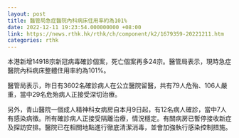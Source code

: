 ```yaml
---
layout: post
title: 醫管局急症醫院內科病床住用率約為101%
date: 2022-12-11 19:23:54.000000000 +08:00
link: https://news.rthk.hk/rthk/ch/component/k2/1679359-20221211.htm
categories: rthk
---
```


本港新增14918宗新冠病毒確診個案，死亡個案再多24宗。醫管局表示，現時急症醫院內科病床整體住用率約為101%。

醫管局表示，昨日有3602名確診病人在公立醫院留醫，共有79人危殆、106人嚴重，當中29名危殆病人正接受深切治療。

另外，青山醫院一個成人精神科女病房自本月9日起，有12名病人確診，當中7人有感染病徵。所有確診病人正接受隔離治療，情況穩定。有關病房已暫停接收新症及探訪安排。醫院已在相關地點進行徹底清潔消毒，並會加強執行感染控制措施。
